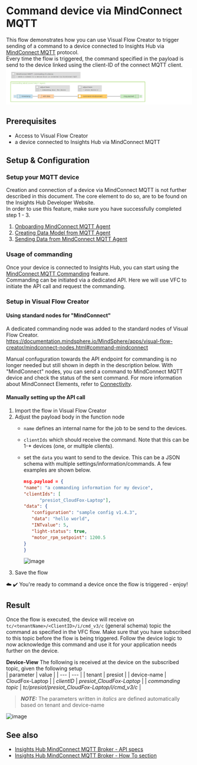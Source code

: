 # Command device via MindConnect MQTT

This flow demonstrates how you can use Visual Flow Creator to trigger sending of a command to a device connected to Insights Hub via [MindConnect MQTT](https://documentation.mindsphere.io/MindSphere/howto/howto-mindconnectmqtt-commanding.html) protocol.  
Every time the flow is triggered, the command specified in the payload is send to the device linked using the client-ID of the connect MQTT client.  
![image](./doc/commandMqttDevice_MC.png)

## Prerequisites
- Access to Visual Flow Creator
- a device connected to Insights Hub via MindConnect MQTT

## Setup & Configuration

### Setup your MQTT device
Creation and connection of a device via MindConnect MQTT is not further described in this document. The core element to do so, are to be found on the Insights Hub Developer Website.  
In order to use this feature, make sure you have successfully completed step 1 - 3. 
  1) [Onboarding MindConnect MQTT Agent](https://documentation.mindsphere.io/MindSphere/howto/howto-onboard-mindconnect-mqtt.html)
  2) [Creating Data Model from MQTT Agent](https://documentation.mindsphere.io/MindSphere/howto/howto-create-data-model-mqtt-agent.html)
  3) [Sending Data from MindConnect MQTT Agent](https://documentation.mindsphere.io/MindSphere/howto/howto-send-data-from-mqtt-agent.html)

### Usage of commanding
Once your device is connected to Insights Hub, you can start using the [MindConnect MQTT Commanding](https://documentation.mindsphere.io/MindSphere/howto/howto-mindconnectmqtt-commanding.html) feature.  
Commanding can be initiated via a dedicated API. Here we will use VFC to initiate the API call and request the commanding. 

### Setup in Visual Flow Creator

#### Using standard nodes for "MindConnect"
A dedicated commanding node was added to the standard nodes of Visual Flow Creator.  
https://documentation.mindsphere.io/MindSphere/apps/visual-flow-creator/mindconnect-nodes.html#command-mindconnect

Manual confuguration towards the API endpoint for commanding is no longer needed but still shown in depth in the description below. 
With "MindConnect" nodes, you can send a command to MindConnect MQTT device and check the status of the sent command. For more information about MindConnect Elements, refer to [Connectivity](https://documentation.mindsphere.io/MindSphere/connectivity/overview.html).


#### Manually setting up the API call
1. Import the flow in Visual Flow Creator
2. Adjust the payload body in the function node
    - ```name``` defines an internal name for the job to be send to the devices.
    - ```clientIds``` which should receive the command. Note that this can be 1-* devices (one, or multiple clients).
    - set the ```data``` you want to send to the device. This can be a JSON schema with multiple settings/information/commands. A few examples are shown below. 
      ```JSON
      msg.payload = {
      "name": "a commanding information for my device",
      "clientIds": [
            "presiot_CloudFox-Laptop"],
      "data": {
         "configuration": "sample config v1.4.3",
         "data": "hello world",
         "INTvalue": 5,
         "light-status": true,
         "motor_rpm_setpoint": 1200.5
      }
      }
      ```

      ![image](./doc/VFC_setup_MindConnect.png)
3.  Save the flow 

:cloud: :heavy_check_mark: You're ready to command a device once the flow is triggered - enjoy!


## Result
Once the flow is executed, the device will receive on ```tc/<tenantName>/<ClientID>/i/cmd_v3/c``` (general schema) topic the command as specified in the VFC flow. Make sure that you have subscribed to this topic before the flow is being triggered. 
Follow the device logic to now acknowledge this command and use it for your application needs further on the device.  
 
**Device-View**
The following is received at the device on the subscribed topic, given the following setup  
| parameter | value | 
| --- | --- |
| tenant | presiot |
| device-name | CloudFox-Laptop |
| *clientID* | *presiot_CloudFox-Laptop* |
| *commanding topic* | *tc/presiot/presiot_CloudFox-Laptop/i/cmd_v3/c* |

> **_NOTE:_** The parameters written in *italics* are defined automatically based on tenant and device-name

![image](./doc/receive_command_MC.png)

## See also
- [Insights Hub MindConnect MQTT Broker - API specs](https://documentation.mindsphere.io/MindSphere/concepts/concept-mindsphere-mqtt-broker.html)
- [Insights Hub MindConnect MQTT Broker - How To section](https://documentation.mindsphere.io/MindSphere/concepts/concept-mindsphere-mqtt-broker.html)
  








